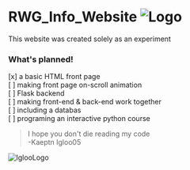 # RWG_Info_Website ![Logo](https://user-images.githubusercontent.com/89152289/132261911-300a620e-2074-494c-8b82-2dc4140894fe.png)


This website was created solely as an experiment

### What's planned!
[x]  a basic HTML front page<br>
[ ]  making front page on-scroll animation<br>
[ ]  Flask backend<br>
[ ]  making front-end & back-end work together<br>
[ ]  including a databas<br>
[ ]  programing an interactive python course<br>


>I hope you don't die reading my code <br>
-Kaeptn Igloo05

![IglooLogo](https://user-images.githubusercontent.com/89152289/132261761-e53ea2ba-7143-43c0-a431-1f166638320f.png)
  
